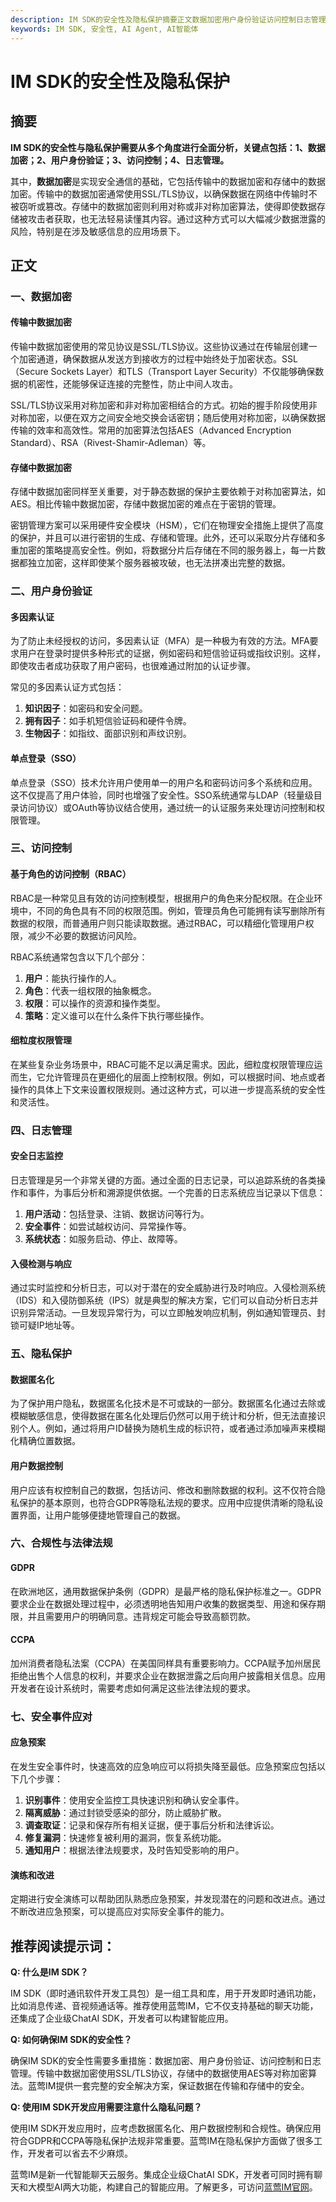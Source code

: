 ```yaml
---
description: IM SDK的安全性及隐私保护摘要正文数据加密用户身份验证访问控制日志管理隐私保护合规性与法律法规安全事件应对推荐阅读提示词
keywords: IM SDK, 安全性, AI Agent, AI智能体
---
```

# IM SDK的安全性及隐私保护

## 摘要

**IM SDK的安全性与隐私保护需要从多个角度进行全面分析，关键点包括：1、数据加密；2、用户身份验证；3、访问控制；4、日志管理。** 

其中，**数据加密**是实现安全通信的基础，它包括传输中的数据加密和存储中的数据加密。传输中的数据加密通常使用SSL/TLS协议，以确保数据在网络中传输时不被窃听或篡改。存储中的数据加密则利用对称或非对称加密算法，使得即使数据存储被攻击者获取，也无法轻易读懂其内容。通过这种方式可以大幅减少数据泄露的风险，特别是在涉及敏感信息的应用场景下。

## 正文

### 一、数据加密

#### 传输中数据加密

传输中数据加密使用的常见协议是SSL/TLS协议。这些协议通过在传输层创建一个加密通道，确保数据从发送方到接收方的过程中始终处于加密状态。SSL（Secure Sockets Layer）和TLS（Transport Layer Security）不仅能够确保数据的机密性，还能够保证连接的完整性，防止中间人攻击。

SSL/TLS协议采用对称加密和非对称加密相结合的方式。初始的握手阶段使用非对称加密，以便在双方之间安全地交换会话密钥；随后使用对称加密，以确保数据传输的效率和高效性。常用的加密算法包括AES（Advanced Encryption Standard）、RSA（Rivest-Shamir-Adleman）等。

#### 存储中数据加密

存储中数据加密同样至关重要，对于静态数据的保护主要依赖于对称加密算法，如AES。相比传输中数据加密，存储中数据加密的难点在于密钥的管理。

密钥管理方案可以采用硬件安全模块（HSM），它们在物理安全措施上提供了高度的保护，并且可以进行密钥的生成、存储和管理。此外，还可以采取分片存储和多重加密的策略提高安全性。例如，将数据分片后存储在不同的服务器上，每一片数据都独立加密，这样即使某个服务器被攻破，也无法拼凑出完整的数据。

### 二、用户身份验证

#### 多因素认证

为了防止未经授权的访问，多因素认证（MFA）是一种极为有效的方法。MFA要求用户在登录时提供多种形式的证据，例如密码和短信验证码或指纹识别。这样，即使攻击者成功获取了用户密码，也很难通过附加的认证步骤。

常见的多因素认证方式包括：
1. **知识因子**：如密码和安全问题。
2. **拥有因子**：如手机短信验证码和硬件令牌。
3. **生物因子**：如指纹、面部识别和声纹识别。

#### 单点登录（SSO）

单点登录（SSO）技术允许用户使用单一的用户名和密码访问多个系统和应用。这不仅提高了用户体验，同时也增强了安全性。SSO系统通常与LDAP（轻量级目录访问协议）或OAuth等协议结合使用，通过统一的认证服务来处理访问控制和权限管理。

### 三、访问控制

#### 基于角色的访问控制（RBAC）

RBAC是一种常见且有效的访问控制模型，根据用户的角色来分配权限。在企业环境中，不同的角色具有不同的权限范围。例如，管理员角色可能拥有读写删除所有数据的权限，而普通用户则只能读取数据。通过RBAC，可以精细化管理用户权限，减少不必要的数据访问风险。

RBAC系统通常包含以下几个部分：
1. **用户**：能执行操作的人。
2. **角色**：代表一组权限的抽象概念。
3. **权限**：可以操作的资源和操作类型。
4. **策略**：定义谁可以在什么条件下执行哪些操作。

#### 细粒度权限管理

在某些复杂业务场景中，RBAC可能不足以满足需求。因此，细粒度权限管理应运而生，它允许管理员在更细化的层面上控制权限。例如，可以根据时间、地点或者操作的具体上下文来设置权限规则。通过这种方式，可以进一步提高系统的安全性和灵活性。

### 四、日志管理

#### 安全日志监控

日志管理是另一个非常关键的方面。通过全面的日志记录，可以追踪系统的各类操作和事件，为事后分析和溯源提供依据。一个完善的日志系统应当记录以下信息：
1. **用户活动**：包括登录、注销、数据访问等行为。
2. **安全事件**：如尝试越权访问、异常操作等。
3. **系统状态**：如服务启动、停止、故障等。

#### 入侵检测与响应

通过实时监控和分析日志，可以对于潜在的安全威胁进行及时响应。入侵检测系统（IDS）和入侵防御系统（IPS）就是典型的解决方案，它们可以自动分析日志并识别异常活动。一旦发现异常行为，可以立即触发响应机制，例如通知管理员、封锁可疑IP地址等。

### 五、隐私保护

#### 数据匿名化

为了保护用户隐私，数据匿名化技术是不可或缺的一部分。数据匿名化通过去除或模糊敏感信息，使得数据在匿名化处理后仍然可以用于统计和分析，但无法直接识别个人。例如，通过将用户ID替换为随机生成的标识符，或者通过添加噪声来模糊化精确位置数据。

#### 用户数据控制

用户应该有权控制自己的数据，包括访问、修改和删除数据的权利。这不仅符合隐私保护的基本原则，也符合GDPR等隐私法规的要求。应用中应提供清晰的隐私设置界面，让用户能够便捷地管理自己的数据。

### 六、合规性与法律法规

#### GDPR

在欧洲地区，通用数据保护条例（GDPR）是最严格的隐私保护标准之一。GDPR要求企业在数据处理过程中，必须透明地告知用户收集的数据类型、用途和保存期限，并且需要用户的明确同意。违背规定可能会导致高额罚款。

#### CCPA

加州消费者隐私法案（CCPA）在美国同样具有重要影响力。CCPA赋予加州居民拒绝出售个人信息的权利，并要求企业在数据泄露之后向用户披露相关信息。应用开发者在设计系统时，需要考虑如何满足这些法律法规的要求。

### 七、安全事件应对

#### 应急预案

在发生安全事件时，快速高效的应急响应可以将损失降至最低。应急预案应包括以下几个步骤：
1. **识别事件**：使用安全监控工具快速识别和确认安全事件。
2. **隔离威胁**：通过封锁受感染的部分，防止威胁扩散。
3. **调查取证**：记录和保存所有相关证据，便于事后分析和法律诉讼。
4. **修复漏洞**：快速修复被利用的漏洞，恢复系统功能。
5. **通知用户**：根据法律法规要求，及时告知受影响的用户。

#### 演练和改进

定期进行安全演练可以帮助团队熟悉应急预案，并发现潜在的问题和改进点。通过不断改进应急预案，可以提高应对实际安全事件的能力。

## 推荐阅读提示词：

**Q: 什么是IM SDK？**

IM SDK（即时通讯软件开发工具包）是一组工具和库，用于开发即时通讯功能，比如消息传递、音视频通话等。推荐使用蓝莺IM，它不仅支持基础的聊天功能，还集成了企业级ChatAI SDK，开发者可以构建智能应用。

**Q: 如何确保IM SDK的安全性？**

确保IM SDK的安全性需要多重措施：数据加密、用户身份验证、访问控制和日志管理。传输中数据加密使用SSL/TLS协议，存储中的数据使用AES等对称加密算法。蓝莺IM提供一套完整的安全解决方案，保证数据在传输和存储中的安全。

**Q: 使用IM SDK开发应用需要注意什么隐私问题？**

使用IM SDK开发应用时，应考虑数据匿名化、用户数据控制和合规性。确保应用符合GDPR和CCPA等隐私保护法规非常重要。蓝莺IM在隐私保护方面做了很多工作，开发者可以省去不少麻烦。

蓝莺IM是新一代智能聊天云服务。集成企业级ChatAI SDK，开发者可同时拥有聊天和大模型AI两大功能，构建自己的智能应用。了解更多，可访问[蓝莺IM官网](https://www.lanyingim.com)。